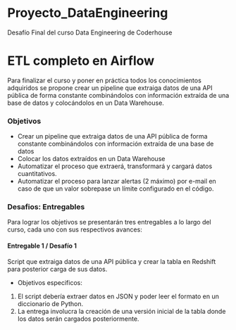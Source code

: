 # Proyecto_DataEngineering
Desafío Final del curso Data Engineering de Coderhouse
# ETL completo en Airflow
Para finalizar el curso y poner en práctica todos los conocimientos adquiridos se propone crear un pipeline que extraiga datos de una API pública de forma constante combinándolos con información extraída de una base de datos y colocándolos en un Data Warehouse.


### Objetivos
- Crear un pipeline que extraiga datos de una API pública de forma
constante combinándolos con información extraída de una base de
datos
- Colocar los datos extraídos en un Data Warehouse
- Automatizar el proceso que extraerá, transformará y cargará datos
cuantitativos.
- Automatizar el proceso para lanzar alertas (2 máximo) por e-mail en
caso de que un valor sobrepase un límite configurado en el código.

### Desafios: Entregables
Para lograr los objetivos se presentarán tres entregables a lo largo del curso, cada uno con sus respectivos avances:

#### Entregable 1 / Desafío 1
Script que extraiga datos de una API pública y crear la tabla en Redshift para posterior carga de sus datos.
- Objetivos especificos:
 1. El script debería extraer datos en JSON y poder leer el formato en un diccionario de Python.
 2. La entrega involucra la creación de una versión inicial de la tabla donde los datos serán cargados posteriormente.
